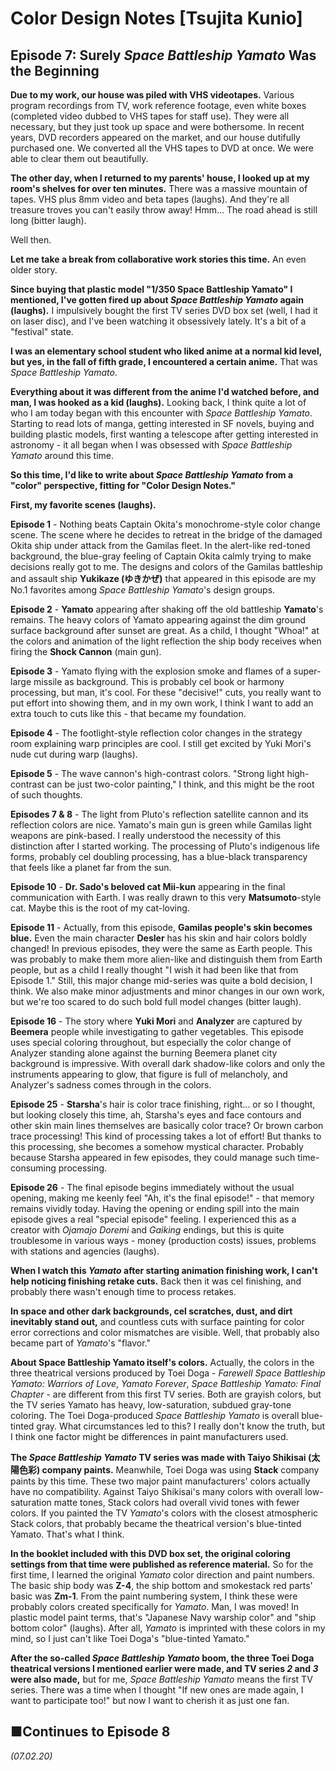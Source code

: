 # **Color Design Notes [Tsujita Kunio]**

## **Episode 7: Surely *Space Battleship Yamato* Was the Beginning**

**Due to my work, our house was piled with VHS videotapes.** Various program recordings from TV, work reference footage, even white boxes (completed video dubbed to VHS tapes for staff use). They were all necessary, but they just took up space and were bothersome. In recent years, DVD recorders appeared on the market, and our house dutifully purchased one. We converted all the VHS tapes to DVD at once. We were able to clear them out beautifully.

**The other day, when I returned to my parents' house, I looked up at my room's shelves for over ten minutes.** There was a massive mountain of tapes. VHS plus 8mm video and beta tapes (laughs). And they're all treasure troves you can't easily throw away! Hmm... The road ahead is still long (bitter laugh).

Well then.

**Let me take a break from collaborative work stories this time.** An even older story.

**Since buying that plastic model "1/350 Space Battleship Yamato" I mentioned, I've gotten fired up about *Space Battleship Yamato* again (laughs).** I impulsively bought the first TV series DVD box set (well, I had it on laser disc), and I've been watching it obsessively lately. It's a bit of a "festival" state.

**I was an elementary school student who liked anime at a normal kid level, but yes, in the fall of fifth grade, I encountered a certain anime.** That was *Space Battleship Yamato*.

**Everything about it was different from the anime I'd watched before, and man, I was hooked as a kid (laughs).** Looking back, I think quite a lot of who I am today began with this encounter with *Space Battleship Yamato*. Starting to read lots of manga, getting interested in SF novels, buying and building plastic models, first wanting a telescope after getting interested in astronomy - it all began when I was obsessed with *Space Battleship Yamato* around this time.

**So this time, I'd like to write about *Space Battleship Yamato* from a "color" perspective, fitting for "Color Design Notes."**

**First, my favorite scenes (laughs).**

**Episode 1** - Nothing beats Captain Okita's monochrome-style color change scene. The scene where he decides to retreat in the bridge of the damaged Okita ship under attack from the Gamilas fleet. In the alert-like red-toned background, the blue-gray feeling of Captain Okita calmly trying to make decisions really got to me. The designs and colors of the Gamilas battleship and assault ship **Yukikaze (ゆきかぜ)** that appeared in this episode are my No.1 favorites among *Space Battleship Yamato*'s design groups.

**Episode 2** - **Yamato** appearing after shaking off the old battleship **Yamato**'s remains. The heavy colors of Yamato appearing against the dim ground surface background after sunset are great. As a child, I thought "Whoa!" at the colors and animation of the light reflection the ship body receives when firing the **Shock Cannon** (main gun).

**Episode 3** - Yamato flying with the explosion smoke and flames of a super-large missile as background. This is probably cel book or harmony processing, but man, it's cool. For these "decisive!" cuts, you really want to put effort into showing them, and in my own work, I think I want to add an extra touch to cuts like this - that became my foundation.

**Episode 4** - The footlight-style reflection color changes in the strategy room explaining warp principles are cool. I still get excited by Yuki Mori's nude cut during warp (laughs).

**Episode 5** - The wave cannon's high-contrast colors. "Strong light high-contrast can be just two-color painting," I think, and this might be the root of such thoughts.

**Episodes 7 & 8** - The light from Pluto's reflection satellite cannon and its reflection colors are nice. Yamato's main gun is green while Gamilas light weapons are pink-based. I really understood the necessity of this distinction after I started working. The processing of Pluto's indigenous life forms, probably cel doubling processing, has a blue-black transparency that feels like a planet far from the sun.

**Episode 10** - **Dr. Sado's beloved cat Mii-kun** appearing in the final communication with Earth. I was really drawn to this very **Matsumoto**-style cat. Maybe this is the root of my cat-loving.

**Episode 11** - Actually, from this episode, **Gamilas people's skin becomes blue.** Even the main character **Desler** has his skin and hair colors boldly changed! In previous episodes, they were the same as Earth people. This was probably to make them more alien-like and distinguish them from Earth people, but as a child I really thought "I wish it had been like that from Episode 1." Still, this major change mid-series was quite a bold decision, I think. We also make minor adjustments and minor changes in our own work, but we're too scared to do such bold full model changes (bitter laugh).

**Episode 16** - The story where **Yuki Mori** and **Analyzer** are captured by **Beemera** people while investigating to gather vegetables. This episode uses special coloring throughout, but especially the color change of Analyzer standing alone against the burning Beemera planet city background is impressive. With overall dark shadow-like colors and only the instruments appearing to glow, that figure is full of melancholy, and Analyzer's sadness comes through in the colors.

**Episode 25** - **Starsha**'s hair is color trace finishing, right... or so I thought, but looking closely this time, ah, Starsha's eyes and face contours and other skin main lines themselves are basically color trace? Or brown carbon trace processing! This kind of processing takes a lot of effort! But thanks to this processing, she becomes a somehow mystical character. Probably because Starsha appeared in few episodes, they could manage such time-consuming processing.

**Episode 26** - The final episode begins immediately without the usual opening, making me keenly feel "Ah, it's the final episode!" - that memory remains vividly today. Having the opening or ending spill into the main episode gives a real "special episode" feeling. I experienced this as a creator with *Ojamajo Doremi* and *Gaiking* endings, but this is quite troublesome in various ways - money (production costs) issues, problems with stations and agencies (laughs).

**When I watch this *Yamato* after starting animation finishing work, I can't help noticing finishing retake cuts.** Back then it was cel finishing, and probably there wasn't enough time to process retakes.

**In space and other dark backgrounds, cel scratches, dust, and dirt inevitably stand out,** and countless cuts with surface painting for color error corrections and color mismatches are visible. Well, that probably also became part of *Yamato*'s "flavor."

**About Space Battleship Yamato itself's colors.** Actually, the colors in the three theatrical versions produced by Toei Doga - *Farewell Space Battleship Yamato: Warriors of Love*, *Yamato Forever*, *Space Battleship Yamato: Final Chapter* - are different from this first TV series. Both are grayish colors, but the TV series Yamato has heavy, low-saturation, subdued gray-tone coloring. The Toei Doga-produced *Space Battleship Yamato* is overall blue-tinted gray. What circumstances led to this? I really don't know the truth, but I think one factor might be differences in paint manufacturers used.

**The *Space Battleship Yamato* TV series was made with **Taiyo Shikisai (太陽色彩)** company paints.** Meanwhile, Toei Doga was using **Stack** company paints by this time. These two major paint manufacturers' colors actually have no compatibility. Against Taiyo Shikisai's many colors with overall low-saturation matte tones, Stack colors had overall vivid tones with fewer colors. If you painted the TV *Yamato*'s colors with the closest atmospheric Stack colors, that probably became the theatrical version's blue-tinted Yamato. That's what I think.

**In the booklet included with this DVD box set, the original coloring settings from that time were published as reference material.** So for the first time, I learned the original *Yamato* color direction and paint numbers. The basic ship body was **Z-4**, the ship bottom and smokestack red parts' basic was **Zm-1**. From the paint numbering system, I think these were probably colors created specifically for *Yamato*. Man, I was moved! In plastic model paint terms, that's "Japanese Navy warship color" and "ship bottom color" (laughs). After all, *Yamato* is imprinted with these colors in my mind, so I just can't like Toei Doga's "blue-tinted Yamato."

**After the so-called *Space Battleship Yamato* boom, the three Toei Doga theatrical versions I mentioned earlier were made, and TV series *2* and *3* were also made,** but for me, *Space Battleship Yamato* means the first TV series. There was a time when I thought "If new ones are made again, I want to participate too!" but now I want to cherish it as just one fan.

## **■Continues to Episode 8**

*(07.02.20)*